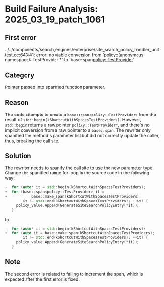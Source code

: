 # Build Failure Analysis: 2025_03_19_patch_1061

## First error

../../components/search_engines/enterprise/site_search_policy_handler_unittest.cc:643:41: error: no viable conversion from 'policy::(anonymous namespace)::TestProvider *' to 'base::span<policy::TestProvider>'

## Category
Pointer passed into spanified function parameter.

## Reason
The code attempts to create a `base::span<policy::TestProvider>` from the result of `std::begin(kShortcutWithSpacesTestProviders)`. However, `std::begin` returns a raw pointer `policy::TestProvider*`, and there's no implicit conversion from a raw pointer to a `base::span`. The rewriter only spanified the method's parameter list but did not correctly update the caller, thus, breaking the call site.

## Solution
The rewriter needs to spanify the call site to use the new parameter type. Change the spanified range for loop in the source code in the following way:

```c++
-  for (auto* it = std::begin(kShortcutWithSpacesTestProviders);
+  for (base::span<policy::TestProvider> it =
+           base::make_span(kShortcutWithSpacesTestProviders);
        it != std::end(kShortcutWithSpacesTestProviders); ++it) {
     policy_value.Append(GenerateSiteSearchPolicyEntry(*it));
   }
```
to
```c++
-  for (auto* it = std::begin(kShortcutWithSpacesTestProviders);
+  for (auto it = base::make_span(kShortcutWithSpacesTestProviders);
        it != std::end(kShortcutWithSpacesTestProviders); ++it) {
     policy_value.Append(GenerateSiteSearchPolicyEntry(*it));
   }
```

## Note
The second error is related to failing to increment the span, which is expected after the first error is fixed.